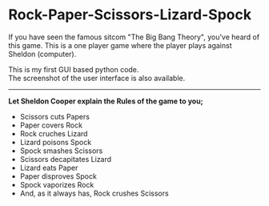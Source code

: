 # Rock-Paper-Scissors-Lizard-Spock
<p>If you have seen the famous sitcom "The Big Bang Theory", you've heard of this game. This is a one player game where the player plays against Sheldon (computer).</p>
<p>This is my first GUI based python code.<br/>The screenshot of the user interface is also available.</p>
<hr/>
<b>Let Sheldon Cooper explain the Rules of the game to you;</b>
<ul>
  <li>Scissors cuts Papers</li>
  <li>Paper covers Rock</li>
  <li>Rock cruches Lizard</li>
  <li>Lizard poisons Spock</li>
  <li>Spock smashes Scissors</li>
  <li>Scissors decapitates Lizard</li>
  <li>Lizard eats Paper</li>
  <li>Paper disproves Spock</li>
  <li>Spock vaporizes Rock</li>
  <li>And, as it always has, Rock crushes Scissors</li>
</ul>

